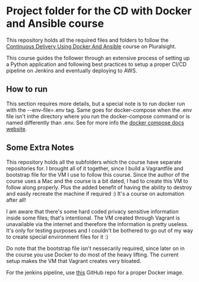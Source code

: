 # Project folder for the CD with Docker and Ansible course

This repository holds all the required files and folders to follow the
[Continuous Delivery Using Docker And Ansible](https://app.pluralsight.com/library/courses/docker-ansible-continuous-delivery/table-of-contents)
course on Pluralsight.

This course guides the follower through an extensive process of setting up a
Python application and following best practices to setup a proper CI/CD
pipeline on Jenkins and eventually deploying to AWS.

## How to run

This section requires more details, but a special note is to run docker run with
the --env-file=.env tag. Same goes for docker-compose when the .env file isn't
inthe directory where you run the docker-compose command or is named differently
than .env. See for more info the [docker compose docs website](https://docs.docker.com/compose/environment-variables/).

## Some Extra Notes

This repository holds all the subfolders which the course have separate
repositories for. I brought all of it together, since I build a Vagrantfile and
bootstrap file for the VM I use to follow this course. Since the author of the
course uses a Mac and the course is a bit dated, I had to create this VM to
follow along properly. Plus the added benefit of having the ability to destroy
and easily recreate the machine if required :) It's a course on automation after
all!

I am aware that there's some hard coded privacy sensitive information inside some files; that's intentional. The VM created through Vagrant is unavailable via the internet and therefore the information is pretty useless. It's only for testing purposes and I couldn't be bothered to go out of my way to create special environment files for it :)

Do note that the bootstrap file isn't nessecarily required, since later on in the course you use Docker to do most of the heavy lifting. The current setup makes the VM that Vagrant creates very bloated.

For the jenkins pipeline, use [this](https://github.com/mixja/jenkins) GitHub repo for a proper Docker image.
